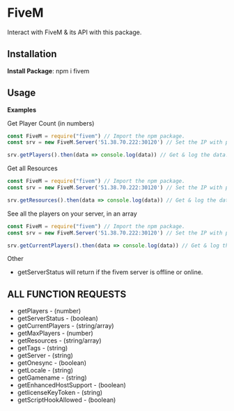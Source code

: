 # FiveM

Interact with FiveM & its API with this package.

## Installation
**Install Package**: npm i fivem

## Usage
**Examples**

Get Player Count (in numbers)
```js
const FiveM = require("fivem") // Import the npm package.
const srv = new FiveM.Server('51.38.70.222:30120') // Set the IP with port.

srv.getPlayers().then(data => console.log(data)) // Get & log the data!
```

Get all Resources
```js
const FiveM = require("fivem") // Import the npm package.
const srv = new FiveM.Server('51.38.70.222:30120') // Set the IP with port.

srv.getResources().then(data => console.log(data)) // Get & log the data!
```

See all the players on your server, in an array
```js
const FiveM = require("fivem") // Import the npm package.
const srv = new FiveM.Server('51.38.70.222:30120') // Set the IP with port.

srv.getCurrentPlayers().then(data => console.log(data)) // Get & log the data!
```

Other

- getServerStatus will return if the fivem server is offline or online.

## **ALL FUNCTION REQUESTS**
- getPlayers - (number)
- getServerStatus - (boolean)
- getCurrentPlayers - (string/array)
- getMaxPlayers - (number)
- getResources - (string/array)
- getTags - (string)
- getServer - (string)
- getOnesync - (boolean)
- getLocale - (string)
- getGamename - (string)
- getEnhancedHostSupport - (boolean)
- getlicenseKeyToken - (string)
- getScriptHookAllowed - (boolean)
